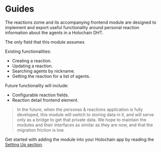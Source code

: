 # Guides

The reactions zome and its accompanying frontend module are designed to implement and export useful functionality around personal reaction information about the agents in a Holochain DHT.

The only field that this module assumes 

Existing functionalities:

- Creating a reaction.
- Updating a reaction.
- Searching agents by nickname.
- Getting the reaction for a list of agents.

Future functionality will include:

- Configurable reaction fields.
- Reaction detail frontend element.

> In the future, when the personas & reactions application is fully developed, this module will switch to storing data in it, and will serve only as a bridge to get that private data. We hope to maintain the modules and their interfaces as similar as they are now, and that the migration friction is low.

Get started with adding the module into your Holochain app by reading the [Setting Up section](./setting-up/adding-the-zome.md).